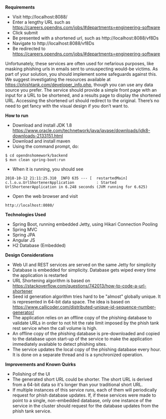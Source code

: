 ****Requirements****
* Visit http://localhost:8088/
* Enter a lengthy URL such as https://careers.opendns.com/jobs/#departments=engineering-software
* Click submit
* Be presented with a shortened url, such as http://localhost:8088/vf8Ds
* Navigate to http://localhost:8088/vf8Ds
* Be redirected to https://careers.opendns.com/jobs/#departments=engineering-software

Unfortunately, these services are often used for nefarious purposes, like masking phishing urls in emails sent to 
unsuspecting would-be victims. As part of your solution, you should implement some safeguards against this. We suggest 
investigating the resources available at https://phishtank.com/developer_info.php, though you can use any data source you prefer.
The service should provide a simple front page with an input for a URL to be shortened, and a results page to display 
the shortened URL. Accessing the shortened url should redirect to the original. There’s no need to get fancy with the 
visual design if you don’t want to.

****How to run****
* Download and install JDK 1.8 https://www.oracle.com/technetwork/java/javase/downloads/jdk8-downloads-2133151.html
* Download and install maven
* Using the command prompt, do:
```
$ cd opendnshomework/backend
$ mvn clean spring-boot:run
```
* When it is running, you should see 
```
2018-10-12 21:11:25.310  INFO 635 --- [  restartedMain] c.l.o.u.UrlShortenerApplication          : Started UrlShortenerApplication in 6.248 seconds (JVM running for 6.625)
```
* Open the web browser and visit 
```
http://localhost:8080/
```

****Technologies Used****
* Spring Boot, running embedded Jetty, using Hikari Connection Pooling
* Spring MVC
* Spring JPA
* Angular JS
* H2 Database (Embedded)

****Design Considerations****
* Web UI and REST services are served on the same Jetty for simplicity
* Database is embedded for simplicity. Database gets wiped every time the application is restarted 
* URL Shortening algorithm is based on https://stackoverflow.com/questions/742013/how-to-code-a-url-shortener
* Seed id generation algorithm tries hard to be "almost" globally unique. It is represented in 64-bit data space. The idea
is based on https://www.callicoder.com/distributed-unique-id-sequence-number-generator/
* The application relies on an offline copy of the phishing database to validate URLs in order to not hit the rate limit
imposed by the phish tank rest service when the call volume is high.
* An offline copy of the phishing database is pre-downloaded and copied to the database upon start-up of the service to 
make the application immediately available to detect phishing sites.
* The service updates the local copy of the phishing database every hour. It is done on a separate thread and is a 
synchronized operation.

****Improvements and Known Quirks****
* Polishing of the UI
* The generated short URL could be shorter. The short URL is derived from a 64-bit data so it's longer than your 
traditional short URL.
* If multiple instances of this service runs, each of them will periodically request for phish database updates. If,
if these services were made to point to a single, non-embedded database, only one instance of the service in the cluster
should request for the database updates from the phish tank service.
